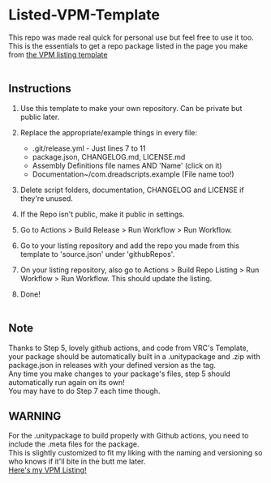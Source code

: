 # Listed-VPM-Template
This repo was made real quick for personal use but feel free to use it too.<br>
This is the essentials to get a repo package listed in the page you make from [the VPM listing template](https://github.com/vrchat-community/template-package-listing) <br><br>

## Instructions
1. Use this template to make your own repository. Can be private but public later.<br>
2. Replace the appropriate/example things in every file:
	- .git/release.yml - Just lines 7 to 11  
	- package.json, CHANGELOG.md, LICENSE.md  
	- Assembly Definitions file names AND 'Name' (click on it)  
	- Documentation~/com.dreadscripts.example (File name too!)  

3. Delete script folders, documentation, CHANGELOG and LICENSE if they're unused.<br>
4. If the Repo isn't public, make it public in settings.<br>
5. Go to Actions > Build Release > Run Workflow > Run Workflow.
6. Go to your listing repository and add the repo you made from this template to 'source.json' under 'githubRepos'.<br>
7. On your listing repository, also go to Actions > Build Repo Listing > Run Workflow > Run Workflow. This should update the listing.
8. Done!<br><br>


## Note
Thanks to Step 5, lovely github actions, and code from VRC's Template, your package should be automatically built in a .unitypackage and .zip with package.json in releases with your defined version as the tag.<br>
Any time you make changes to your package's files, step 5 should automatically run again on its own!<br>
You may have to do Step 7 each time though.


## WARNING
For the .unitypackage to build properly with Github actions, you need to include the .meta files for the package.<br>
This is slightly customized to fit my liking with the naming and versioning so who knows if it'll bite in the butt me later.<br>
[Here's my VPM Listing!](https://vpm.dreadscripts.com/)
